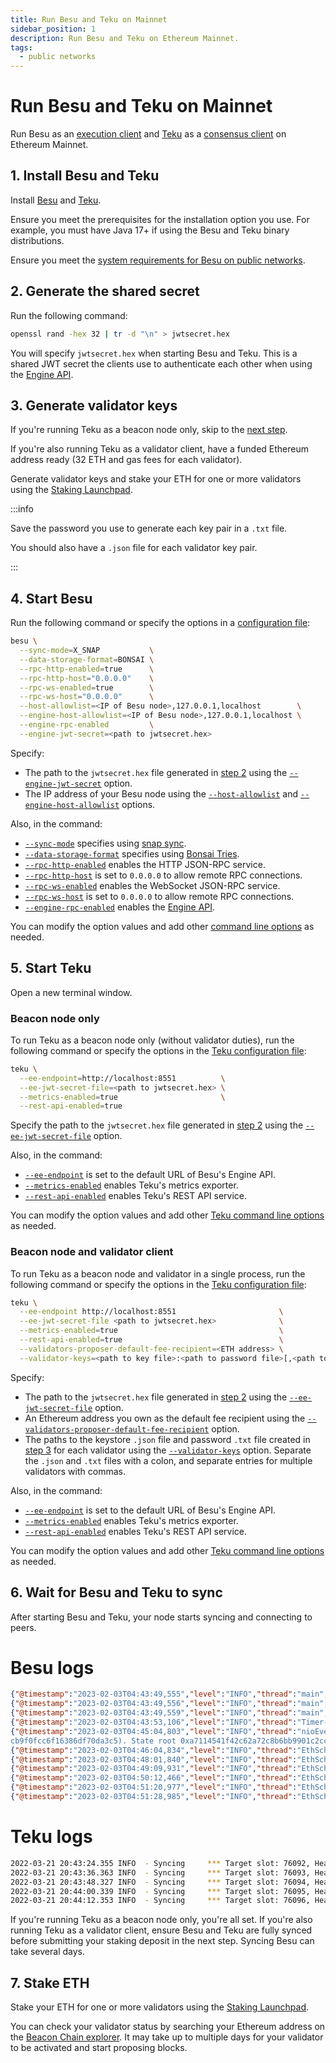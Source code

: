 ```yaml
---
title: Run Besu and Teku on Mainnet
sidebar_position: 1
description: Run Besu and Teku on Ethereum Mainnet.
tags:
  - public networks
---
```


# Run Besu and Teku on Mainnet

Run Besu as an [execution client](../concepts/the-merge.md#execution-clients) and [Teku](https://docs.teku.consensys.net/) as a [consensus client](../concepts/the-merge.md#consensus-clients) on Ethereum Mainnet.

## 1. Install Besu and Teku

Install [Besu](../get-started/install/binary-distribution.md) and [Teku](https://docs.teku.consensys.net/HowTo/Get-Started/Installation-Options/Install-Binaries/).

Ensure you meet the prerequisites for the installation option you use. For example, you must have Java 17+ if using the Besu and Teku binary distributions.

Ensure you meet the [system requirements for Besu on public networks](../get-started/system-requirements.md).

## 2. Generate the shared secret

Run the following command:

```bash
openssl rand -hex 32 | tr -d "\n" > jwtsecret.hex
```

You will specify `jwtsecret.hex` when starting Besu and Teku. This is a shared JWT secret the clients use to authenticate each other when using the [Engine API](../how-to/use-engine-api.md).

## 3. Generate validator keys

If you're running Teku as a beacon node only, skip to the [next step](#4-start-besu).

If you're also running Teku as a validator client, have a funded Ethereum address ready (32 ETH and gas fees for each validator).

Generate validator keys and stake your ETH for one or more validators using the [Staking Launchpad](https://launchpad.ethereum.org/en/).

:::info

Save the password you use to generate each key pair in a `.txt` file.

You should also have a `.json` file for each validator key pair.

:::

## 4. Start Besu

Run the following command or specify the options in a [configuration file](../how-to/configuration-file.md):

```bash
besu \
  --sync-mode=X_SNAP           \
  --data-storage-format=BONSAI \
  --rpc-http-enabled=true      \
  --rpc-http-host="0.0.0.0"    \
  --rpc-ws-enabled=true        \
  --rpc-ws-host="0.0.0.0"      \
  --host-allowlist=<IP of Besu node>,127.0.0.1,localhost        \
  --engine-host-allowlist=<IP of Besu node>,127.0.0.1,localhost \
  --engine-rpc-enabled         \
  --engine-jwt-secret=<path to jwtsecret.hex>
```

Specify:

- The path to the `jwtsecret.hex` file generated in [step 2](#2-generate-the-shared-secret) using the [`--engine-jwt-secret`](../reference/cli/options.md#engine-jwt-secret) option.
- The IP address of your Besu node using the [`--host-allowlist`](../reference/cli/options.md#host-allowlist) and [`--engine-host-allowlist`](../reference/cli/options.md#engine-host-allowlist) options.

Also, in the command:

- [`--sync-mode`](../reference/cli/options.md#sync-mode) specifies using [snap sync](../get-started/connect/sync-node.md#snap-synchronization).
- [`--data-storage-format`](../reference/cli/options.md#data-storage-format) specifies using [Bonsai Tries](../concepts/data-storage-formats.md#bonsai-tries).
- [`--rpc-http-enabled`](../reference/cli/options.md#rpc-http-enabled) enables the HTTP JSON-RPC service.
- [`--rpc-http-host`](../reference/cli/options.md#rpc-http-host) is set to `0.0.0.0` to allow remote RPC connections.
- [`--rpc-ws-enabled`](../reference/cli/options.md#rpc-ws-enabled) enables the WebSocket JSON-RPC service.
- [`--rpc-ws-host`](../reference/cli/options.md#rpc-ws-host) is set to `0.0.0.0` to allow remote RPC connections.
- [`--engine-rpc-enabled`](../reference/cli/options.md#engine-rpc-enabled) enables the [Engine API](../reference/engine-api/index.md).

You can modify the option values and add other [command line options](../reference/cli/options.md) as needed.

## 5. Start Teku

Open a new terminal window.

### Beacon node only

To run Teku as a beacon node only (without validator duties), run the following command or specify the options in the [Teku configuration file]:

```bash
teku \
  --ee-endpoint=http://localhost:8551          \
  --ee-jwt-secret-file=<path to jwtsecret.hex> \
  --metrics-enabled=true                       \
  --rest-api-enabled=true
```

Specify the path to the `jwtsecret.hex` file generated in [step 2](#2-generate-the-shared-secret) using the [`--ee-jwt-secret-file`](https://docs.teku.consensys.net/Reference/CLI/CLI-Syntax/#ee-jwt-secret-file) option.

Also, in the command:

- [`--ee-endpoint`](https://docs.teku.consensys.net/Reference/CLI/CLI-Syntax/#ee-endpoint) is set to the default URL of Besu's Engine API.
- [`--metrics-enabled`](https://docs.teku.consensys.net/Reference/CLI/CLI-Syntax/#metrics-enabled) enables Teku's metrics exporter.
- [`--rest-api-enabled`](https://docs.teku.consensys.net/Reference/CLI/CLI-Syntax/#rest-api-enabled) enables Teku's REST API service.

You can modify the option values and add other [Teku command line options] as needed.

### Beacon node and validator client

To run Teku as a beacon node and validator in a single process, run the following command or specify the options in the [Teku configuration file]:

```bash
teku \
  --ee-endpoint http://localhost:8551                       \
  --ee-jwt-secret-file <path to jwtsecret.hex>              \
  --metrics-enabled=true                                    \
  --rest-api-enabled=true                                   \
  --validators-proposer-default-fee-recipient=<ETH address> \
  --validator-keys=<path to key file>:<path to password file>[,<path to key file>:<path to password file>,...]
```

Specify:

- The path to the `jwtsecret.hex` file generated in [step 2](#2-generate-the-shared-secret) using the [`--ee-jwt-secret-file`](https://docs.teku.consensys.net/Reference/CLI/CLI-Syntax/#ee-jwt-secret-file) option.
- An Ethereum address you own as the default fee recipient using the [`--validators-proposer-default-fee-recipient`](https://docs.teku.consensys.net/Reference/CLI/CLI-Syntax/#validators-proposer-default-fee-recipient) option.
- The paths to the keystore `.json` file and password `.txt` file created in [step 3](#3-generate-validator-keys) for each validator using the [`--validator-keys`](https://docs.teku.consensys.net/Reference/CLI/CLI-Syntax/#validator-keys) option. Separate the `.json` and `.txt` files with a colon, and separate entries for multiple validators with commas.

Also, in the command:

- [`--ee-endpoint`](https://docs.teku.consensys.net/Reference/CLI/CLI-Syntax/#ee-endpoint) is set to the default URL of Besu's Engine API.
- [`--metrics-enabled`](https://docs.teku.consensys.net/Reference/CLI/CLI-Syntax/#metrics-enabled) enables Teku's metrics exporter.
- [`--rest-api-enabled`](https://docs.teku.consensys.net/Reference/CLI/CLI-Syntax/#rest-api-enabled) enables Teku's REST API service.

You can modify the option values and add other [Teku command line options] as needed.

## 6. Wait for Besu and Teku to sync

After starting Besu and Teku, your node starts syncing and connecting to peers.

<!--tabs-->

# Besu logs

```json
{"@timestamp":"2023-02-03T04:43:49,555","level":"INFO","thread":"main","class":"DefaultSynchronizer","message":"Starting synchronizer.","throwable":""}
{"@timestamp":"2023-02-03T04:43:49,556","level":"INFO","thread":"main","class":"FastSyncDownloader","message":"Starting sync","throwable":""}
{"@timestamp":"2023-02-03T04:43:49,559","level":"INFO","thread":"main","class":"Runner","message":"Ethereum main loop is up.","throwable":""}
{"@timestamp":"2023-02-03T04:43:53,106","level":"INFO","thread":"Timer-0","class":"DNSResolver","message":"Resolved 2409 nodes","throwable":""}
{"@timestamp":"2023-02-03T04:45:04,803","level":"INFO","thread":"nioEventLoopGroup-3-10","class":"SnapWorldStateDownloader","message":"Downloading world state from peers for pivot block 16545859 (0x616ae3c4cf85f95a9bce2814a7282d75dc2eac36
cb9f0fcc6f16386df70da3c5). State root 0xa7114541f42c62a72c8b6bb9901c2ccf4b424cd7f76570a67b82a183b02f25dc pending requests 0","throwable":""}
{"@timestamp":"2023-02-03T04:46:04,834","level":"INFO","thread":"EthScheduler-Services-3 (batchPersistAccountData)","class":"SnapsyncMetricsManager","message":"Worldstate download progress: 0.08%, Peer count: 8","throwable":""}
{"@timestamp":"2023-02-03T04:48:01,840","level":"INFO","thread":"EthScheduler-Services-3 (batchPersistAccountData)","class":"SnapsyncMetricsManager","message":"Worldstate download progress: 0.23%, Peer count: 8","throwable":""}
{"@timestamp":"2023-02-03T04:49:09,931","level":"INFO","thread":"EthScheduler-Services-3 (batchPersistAccountData)","class":"SnapsyncMetricsManager","message":"Worldstate download progress: 0.41%, Peer count: 11","throwable":""}
{"@timestamp":"2023-02-03T04:50:12,466","level":"INFO","thread":"EthScheduler-Services-3 (batchPersistAccountData)","class":"SnapsyncMetricsManager","message":"Worldstate download progress: 0.61%, Peer count: 10","throwable":""}
{"@timestamp":"2023-02-03T04:51:20,977","level":"INFO","thread":"EthScheduler-Services-3 (batchPersistAccountData)","class":"SnapsyncMetricsManager","message":"Worldstate download progress: 0.75%, Peer count: 10","throwable":""}
{"@timestamp":"2023-02-03T04:51:28,985","level":"INFO","thread":"EthScheduler-Services-29 (importBlock)","class":"FastImportBlocksStep","message":"Block import progress: 180400 of 16545859 (1%)","throwable":""}
```

# Teku logs

```bash
2022-03-21 20:43:24.355 INFO  - Syncing     *** Target slot: 76092, Head slot: 2680, Remaining slots: 73412, Connected peers: 8
2022-03-21 20:43:36.363 INFO  - Syncing     *** Target slot: 76093, Head slot: 2879, Remaining slots: 73214, Connected peers: 10
2022-03-21 20:43:48.327 INFO  - Syncing     *** Target slot: 76094, Head slot: 3080, Remaining slots: 73014, Connected peers: 8
2022-03-21 20:44:00.339 INFO  - Syncing     *** Target slot: 76095, Head slot: 3317, Remaining slots: 72778, Connected peers: 6
2022-03-21 20:44:12.353 INFO  - Syncing     *** Target slot: 76096, Head slot: 3519, Remaining slots: 72577, Connected peers: 9
```

<!--/tabs-->

If you're running Teku as a beacon node only, you're all set. If you're also running Teku as a validator client, ensure Besu and Teku are fully synced before submitting your staking deposit in the next step. Syncing Besu can take several days.

## 7. Stake ETH

Stake your ETH for one or more validators using the [Staking Launchpad](https://launchpad.ethereum.org/en/).

You can check your validator status by searching your Ethereum address on the [Beacon Chain explorer](https://beaconcha.in/). It may take up to multiple days for your validator to be activated and start proposing blocks.

<!--links-->

[Teku configuration file]: https://docs.teku.consensys.net/HowTo/Configure/Use-Configuration-File/
[Teku command line options]: https://docs.teku.consensys.net/Reference/CLI/CLI-Syntax/
